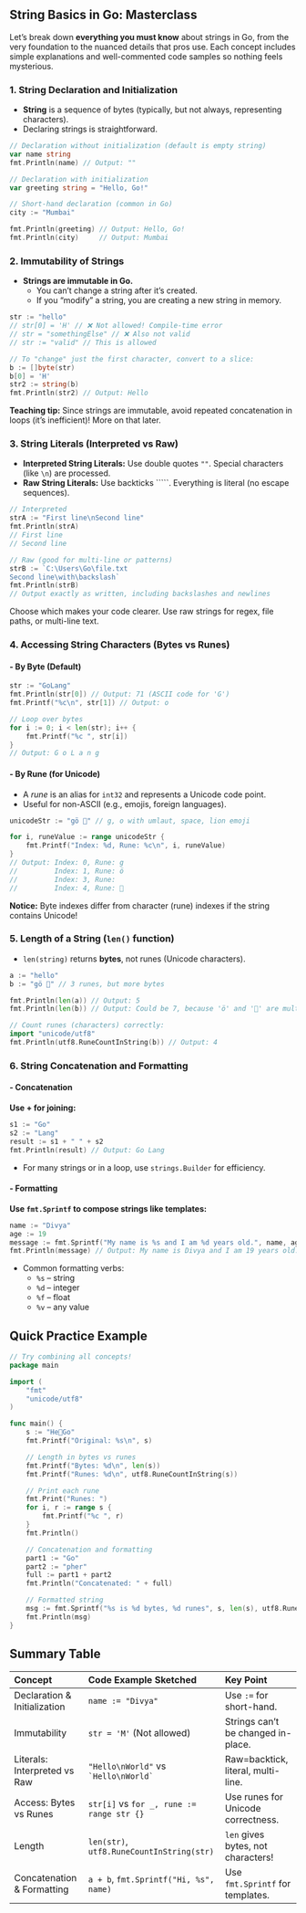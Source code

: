 ## String Basics in Go: Masterclass

Let’s break down **everything you must know** about strings in Go, from the very foundation to the nuanced details that pros use. Each concept includes simple explanations and well-commented code samples so nothing feels mysterious.

### 1. **String Declaration and Initialization**

- **String** is a sequence of bytes (typically, but not always, representing characters).
- Declaring strings is straightforward.

```go
// Declaration without initialization (default is empty string)
var name string
fmt.Println(name) // Output: ""

// Declaration with initialization
var greeting string = "Hello, Go!"

// Short-hand declaration (common in Go)
city := "Mumbai"

fmt.Println(greeting) // Output: Hello, Go!
fmt.Println(city)     // Output: Mumbai
```


### 2. **Immutability of Strings**

- **Strings are immutable in Go.**
    - You can’t change a string after it’s created.
    - If you “modify” a string, you are creating a new string in memory.

```go
str := "hello"
// str[0] = 'H' // ❌ Not allowed! Compile-time error
// str = "somethingElse" // ❌ Also not valid
// str := "valid" // This is allowed

// To "change" just the first character, convert to a slice:
b := []byte(str)
b[0] = 'H'
str2 := string(b)
fmt.Println(str2) // Output: Hello
```

**Teaching tip:** Since strings are immutable, avoid repeated concatenation in loops (it’s inefficient)! More on that later.

### 3. **String Literals (Interpreted vs Raw)**

- **Interpreted String Literals:** Use double quotes `""`. Special characters (like `\n`) are processed.
- **Raw String Literals:** Use backticks `````. Everything is literal (no escape sequences).

```go
// Interpreted
strA := "First line\nSecond line"
fmt.Println(strA)
// First line
// Second line

// Raw (good for multi-line or patterns)
strB := `C:\Users\Go\file.txt
Second line\with\backslash`
fmt.Println(strB)
// Output exactly as written, including backslashes and newlines
```

Choose which makes your code clearer. Use raw strings for regex, file paths, or multi-line text.

### 4. **Accessing String Characters (Bytes vs Runes)**

#### - By Byte (Default)

```go
str := "GoLang"
fmt.Println(str[0]) // Output: 71 (ASCII code for 'G')
fmt.Printf("%c\n", str[1]) // Output: o

// Loop over bytes
for i := 0; i < len(str); i++ {
    fmt.Printf("%c ", str[i])
}
// Output: G o L a n g
```


#### - By Rune (for Unicode)

- A *rune* is an alias for `int32` and represents a Unicode code point.
- Useful for non-ASCII (e.g., emojis, foreign languages).

```go
unicodeStr := "gö 🦁" // g, o with umlaut, space, lion emoji

for i, runeValue := range unicodeStr {
    fmt.Printf("Index: %d, Rune: %c\n", i, runeValue)
}
// Output: Index: 0, Rune: g
//         Index: 1, Rune: ö
//         Index: 3, Rune:  
//         Index: 4, Rune: 🦁
```

**Notice:** Byte indexes differ from character (rune) indexes if the string contains Unicode!

### 5. **Length of a String (`len()` function)**

- `len(string)` returns **bytes**, not runes (Unicode characters).

```go
a := "hello"
b := "gö 🦁" // 3 runes, but more bytes

fmt.Println(len(a)) // Output: 5
fmt.Println(len(b)) // Output: Could be 7, because 'ö' and '🦁' are multi-byte

// Count runes (characters) correctly:
import "unicode/utf8"
fmt.Println(utf8.RuneCountInString(b)) // Output: 4
```


### 6. **String Concatenation and Formatting**

#### - Concatenation

**Use + for joining:**

```go
s1 := "Go"
s2 := "Lang"
result := s1 + " " + s2
fmt.Println(result) // Output: Go Lang
```

- For many strings or in a loop, use `strings.Builder` for efficiency.


#### - Formatting

**Use `fmt.Sprintf` to compose strings like templates:**

```go
name := "Divya"
age := 19
message := fmt.Sprintf("My name is %s and I am %d years old.", name, age)
fmt.Println(message) // Output: My name is Divya and I am 19 years old.
```

- Common formatting verbs:
    - `%s` – string
    - `%d` – integer
    - `%f` – float
    - `%v` – any value


## Quick Practice Example

```go
// Try combining all concepts!
package main

import (
    "fmt"
    "unicode/utf8"
)

func main() {
    s := "He💜Go"
    fmt.Printf("Original: %s\n", s)

    // Length in bytes vs runes
    fmt.Printf("Bytes: %d\n", len(s))
    fmt.Printf("Runes: %d\n", utf8.RuneCountInString(s))

    // Print each rune
    fmt.Print("Runes: ")
    for i, r := range s {
        fmt.Printf("%c ", r)
    }
    fmt.Println()

    // Concatenation and formatting
    part1 := "Go"
    part2 := "pher"
    full := part1 + part2
    fmt.Println("Concatenated: " + full)

    // Formatted string
    msg := fmt.Sprintf("%s is %d bytes, %d runes", s, len(s), utf8.RuneCountInString(s))
    fmt.Println(msg)
}
```


## Summary Table

| Concept | Code Example Sketched | Key Point |
| :-- | :-- | :-- |
| Declaration \& Initialization | `name := "Divya"` | Use `:=` for short-hand. |
| Immutability | `str = 'M'` (Not allowed) | Strings can’t be changed in-place. |
| Literals: Interpreted vs Raw | `"Hello\nWorld"` vs <code>\`Hello\nWorld\`</code> | Raw=backtick, literal, multi-line. |
| Access: Bytes vs Runes | `str[i]` vs `for _, rune := range str {}` | Use runes for Unicode correctness. |
| Length | `len(str)`, `utf8.RuneCountInString(str)` | `len` gives bytes, not characters! |
| Concatenation \& Formatting | `a + b`, `fmt.Sprintf("Hi, %s", name)` | Use `fmt.Sprintf` for templates. |
